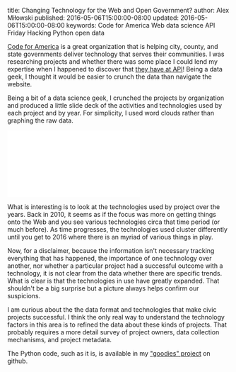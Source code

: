 title: Changing Technology for the Web and Open Government?
author: Alex Miłowski
published: 2016-05-06T15:00:00-08:00
updated: 2016-05-06T15:00:00-08:00
keywords: Code for America
                 Web
                 data science
                 API
                 Friday Hacking
                 Python
                 open data

[Code for America](https://www.codeforamerica.org) is a great organization that is helping city, county, and state governments deliver technology that serves their communities.  I was researching projects and whether there was some place I could lend my expertise when I happened to discover that [they have at API](http://codeforamerica.org/api/)!  Being a data geek, I thought it would be easier to crunch the data than navigate the website.

Being a bit of a data science geek, I crunched the projects by organization and produced a little slide deck of the activities and technologies used by each project and by year.  For simplicity, I used word clouds rather than graphing the raw data.

<iframe src='activity.html' frameborder="0" scrolling="no"></iframe>

What is interesting is to look at the technologies used by project over the years.  Back in 2010, it seems as if the focus was more on getting things onto the Web and you see various technologies circa that time period (or much before).  As time progresses, the technologies used cluster differently until you get to 2016 where there is an myriad of various things in play.

Now, for a disclaimer, because the information isn't necessary tracking everything that has happened, the importance of one technology over another, nor whether a particular project had a successful outcome with a technology, it is not clear from the data whether there are specific trends.  What is clear is that the technologies in use have greatly expanded.  That shouldn't be a big surprise but a picture always helps confirm our suspicions.

I am curious about the the data format and technologies that make civic projects successful.  I think the only real way to understand the technology factors in this area is to refined the data about these kinds of projects.  That probably requires a more detail survey of project owners, data collection mechanisms, and project metadata.

The Python code, such as it is, is available in my ["goodies" project](https://github.com/alexmilowski/goodies/tree/master/data-science/cfa) on github.
